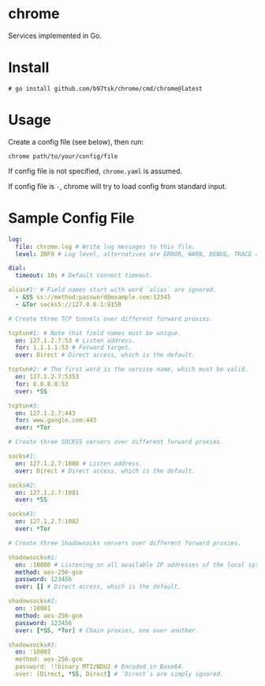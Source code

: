 # chrome

Services implemented in Go.

# Install

```console
# go install github.com/b97tsk/chrome/cmd/chrome@latest
```

# Usage

Create a config file (see below), then run:

```console
chrome path/to/your/config/file
```

If config file is not specified, `chrome.yaml` is assumed.

If config file is `-`, chrome will try to load config from standard input.

# Sample Config File

```yaml
log:
  file: chrome.log # Write log messages to this file.
  level: INFO # Log level, alternatives are ERROR, WARN, DEBUG, TRACE and NONE.

dial:
  timeout: 10s # Default connect timeout.

alias#1: # Field names start with word `alias` are ignored.
  - &SS ss://method:password@example.com:12345
  - &Tor socks5://127.0.0.1:9150

# Create three TCP tunnels over different forward proxies.

tcptun#1: # Note that field names must be unique.
  on: 127.1.2.7:53 # Listen address.
  for: 1.1.1.1:53 # Forward target.
  over: Direct # Direct access, which is the default.

tcptun#2: # The first word is the service name, which must be valid.
  on: 127.1.2.7:5353
  for: 8.8.8.8:53
  over: *SS

tcptun#3:
  on: 127.1.2.7:443
  for: www.google.com:443
  over: *Tor

# Create three SOCKS5 servers over different forward proxies.

socks#1:
  on: 127.1.2.7:1080 # Listen address.
  over: Direct # Direct access, which is the default.

socks#2:
  on: 127.1.2.7:1081
  over: *SS

socks#3:
  on: 127.1.2.7:1082
  over: *Tor

# Create three Shadowsocks servers over different forward proxies.

shadowsocks#1:
  on: :10800 # Listening on all available IP addresses of the local system.
  method: aes-256-gcm
  password: 123456
  over: [] # Direct access, which is the default.

shadowsocks#2:
  on: :10801
  method: aes-256-gcm
  password: 123456
  over: [*SS, *Tor] # Chain proxies, one over another.

shadowsocks#3:
  on: :10802
  method: aes-256-gcm
  password: !!binary MTIzNDU2 # Encoded in Base64.
  over: [Direct, *SS, Direct] # `Direct`s are simply ignored.
```
